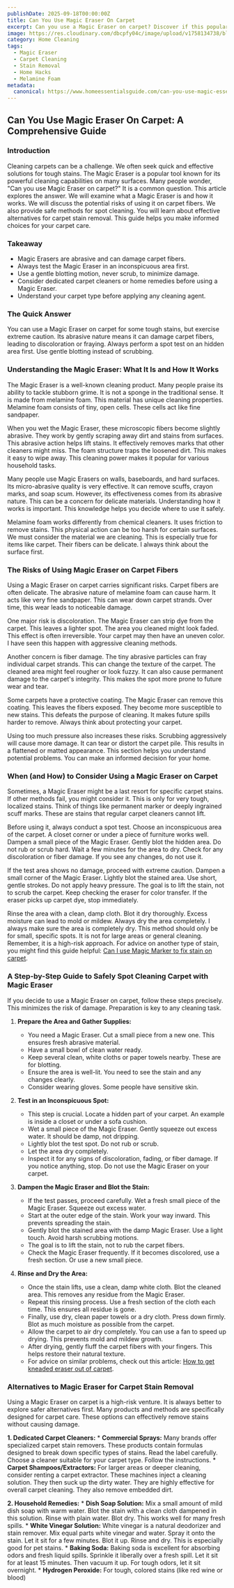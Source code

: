 ```yaml
---
publishDate: 2025-09-18T00:00:00Z
title: Can You Use Magic Eraser On Carpet
excerpt: Can you use a Magic Eraser on carpet? Discover if this popular cleaning tool is safe for your floors, how to avoid damage, and effective ways to remove carpet stains.
image: https://res.cloudinary.com/dbcpfy04c/image/upload/v1758134738/blog_image_1758134737_ymdixm.webp
category: Home Cleaning
tags:
  - Magic Eraser
  - Carpet Cleaning
  - Stain Removal
  - Home Hacks
  - Melamine Foam
metadata:
  canonical: https://www.homeessentialsguide.com/can-you-use-magic-essentials-on-carpet
---
```


## Can You Use Magic Eraser On Carpet: A Comprehensive Guide

### Introduction

Cleaning carpets can be a challenge. We often seek quick and effective solutions for tough stains. The Magic Eraser is a popular tool known for its powerful cleaning capabilities on many surfaces. Many people wonder, "Can you use Magic Eraser on carpet?" It is a common question. This article explores the answer. We will examine what a Magic Eraser is and how it works. We will discuss the potential risks of using it on carpet fibers. We also provide safe methods for spot cleaning. You will learn about effective alternatives for carpet stain removal. This guide helps you make informed choices for your carpet care.

### Takeaway

*   Magic Erasers are abrasive and can damage carpet fibers.
*   Always test the Magic Eraser in an inconspicuous area first.
*   Use a gentle blotting motion, never scrub, to minimize damage.
*   Consider dedicated carpet cleaners or home remedies before using a Magic Eraser.
*   Understand your carpet type before applying any cleaning agent.

### The Quick Answer

You can use a Magic Eraser on carpet for some tough stains, but exercise extreme caution. Its abrasive nature means it can damage carpet fibers, leading to discoloration or fraying. Always perform a spot test on an hidden area first. Use gentle blotting instead of scrubbing.

### Understanding the Magic Eraser: What It Is and How It Works

The Magic Eraser is a well-known cleaning product. Many people praise its ability to tackle stubborn grime. It is not a sponge in the traditional sense. It is made from melamine foam. This material has unique cleaning properties. Melamine foam consists of tiny, open cells. These cells act like fine sandpaper.

When you wet the Magic Eraser, these microscopic fibers become slightly abrasive. They work by gently scraping away dirt and stains from surfaces. This abrasive action helps lift stains. It effectively removes marks that other cleaners might miss. The foam structure traps the loosened dirt. This makes it easy to wipe away. This cleaning power makes it popular for various household tasks.

Many people use Magic Erasers on walls, baseboards, and hard surfaces. Its micro-abrasive quality is very effective. It can remove scuffs, crayon marks, and soap scum. However, its effectiveness comes from its abrasive nature. This can be a concern for delicate materials. Understanding how it works is important. This knowledge helps you decide where to use it safely.

Melamine foam works differently from chemical cleaners. It uses friction to remove stains. This physical action can be too harsh for certain surfaces. We must consider the material we are cleaning. This is especially true for items like carpet. Their fibers can be delicate. I always think about the surface first.

### The Risks of Using Magic Eraser on Carpet Fibers

Using a Magic Eraser on carpet carries significant risks. Carpet fibers are often delicate. The abrasive nature of melamine foam can cause harm. It acts like very fine sandpaper. This can wear down carpet strands. Over time, this wear leads to noticeable damage.

One major risk is discoloration. The Magic Eraser can strip dye from the carpet. This leaves a lighter spot. The area you cleaned might look faded. This effect is often irreversible. Your carpet may then have an uneven color. I have seen this happen with aggressive cleaning methods.

Another concern is fiber damage. The tiny abrasive particles can fray individual carpet strands. This can change the texture of the carpet. The cleaned area might feel rougher or look fuzzy. It can also cause permanent damage to the carpet's integrity. This makes the spot more prone to future wear and tear.

Some carpets have a protective coating. The Magic Eraser can remove this coating. This leaves the fibers exposed. They become more susceptible to new stains. This defeats the purpose of cleaning. It makes future spills harder to remove. Always think about protecting your carpet.

Using too much pressure also increases these risks. Scrubbing aggressively will cause more damage. It can tear or distort the carpet pile. This results in a flattened or matted appearance. This section helps you understand potential problems. You can make an informed decision for your home.

### When (and How) to Consider Using a Magic Eraser on Carpet

Sometimes, a Magic Eraser might be a last resort for specific carpet stains. If other methods fail, you might consider it. This is only for very tough, localized stains. Think of things like permanent marker or deeply ingrained scuff marks. These are stains that regular carpet cleaners cannot lift.

Before using it, always conduct a spot test. Choose an inconspicuous area of the carpet. A closet corner or under a piece of furniture works well. Dampen a small piece of the Magic Eraser. Gently blot the hidden area. Do not rub or scrub hard. Wait a few minutes for the area to dry. Check for any discoloration or fiber damage. If you see any changes, do not use it.

If the test area shows no damage, proceed with extreme caution. Dampen a small corner of the Magic Eraser. Lightly blot the stained area. Use short, gentle strokes. Do not apply heavy pressure. The goal is to lift the stain, not to scrub the carpet. Keep checking the eraser for color transfer. If the eraser picks up carpet dye, stop immediately.

Rinse the area with a clean, damp cloth. Blot it dry thoroughly. Excess moisture can lead to mold or mildew. Always dry the area completely. I always make sure the area is completely dry. This method should only be for small, specific spots. It is not for large areas or general cleaning. Remember, it is a high-risk approach. For advice on another type of stain, you might find this guide helpful: [Can I use Magic Marker to fix stain on carpet](https://homeessentialsguide.com/can-i-use-magic-marker-to-fix-stain-on-carpet).

### A Step-by-Step Guide to Safely Spot Cleaning Carpet with Magic Eraser

If you decide to use a Magic Eraser on carpet, follow these steps precisely. This minimizes the risk of damage. Preparation is key to any cleaning task.

1.  **Prepare the Area and Gather Supplies:**
    *   You need a Magic Eraser. Cut a small piece from a new one. This ensures fresh abrasive material.
    *   Have a small bowl of clean water ready.
    *   Keep several clean, white cloths or paper towels nearby. These are for blotting.
    *   Ensure the area is well-lit. You need to see the stain and any changes clearly.
    *   Consider wearing gloves. Some people have sensitive skin.

2.  **Test in an Inconspicuous Spot:**
    *   This step is crucial. Locate a hidden part of your carpet. An example is inside a closet or under a sofa cushion.
    *   Wet a small piece of the Magic Eraser. Gently squeeze out excess water. It should be damp, not dripping.
    *   Lightly blot the test spot. Do not rub or scrub.
    *   Let the area dry completely.
    *   Inspect it for any signs of discoloration, fading, or fiber damage. If you notice anything, stop. Do not use the Magic Eraser on your carpet.

3.  **Dampen the Magic Eraser and Blot the Stain:**
    *   If the test passes, proceed carefully. Wet a fresh small piece of the Magic Eraser. Squeeze out excess water.
    *   Start at the outer edge of the stain. Work your way inward. This prevents spreading the stain.
    *   Gently blot the stained area with the damp Magic Eraser. Use a light touch. Avoid harsh scrubbing motions.
    *   The goal is to lift the stain, not to rub the carpet fibers.
    *   Check the Magic Eraser frequently. If it becomes discolored, use a fresh section. Or use a new small piece.

4.  **Rinse and Dry the Area:**
    *   Once the stain lifts, use a clean, damp white cloth. Blot the cleaned area. This removes any residue from the Magic Eraser.
    *   Repeat this rinsing process. Use a fresh section of the cloth each time. This ensures all residue is gone.
    *   Finally, use dry, clean paper towels or a dry cloth. Press down firmly. Blot as much moisture as possible from the carpet.
    *   Allow the carpet to air dry completely. You can use a fan to speed up drying. This prevents mold and mildew growth.
    *   After drying, gently fluff the carpet fibers with your fingers. This helps restore their natural texture.
    *   For advice on similar problems, check out this article: [How to get kneaded eraser out of carpet](https://homeessentialsguide.com/how-to-get-kneaded-eraser-out-of-carpet).

### Alternatives to Magic Eraser for Carpet Stain Removal

Using a Magic Eraser on carpet is a high-risk venture. It is always better to explore safer alternatives first. Many products and methods are specifically designed for carpet care. These options can effectively remove stains without causing damage.

**1. Dedicated Carpet Cleaners:**
    *   **Commercial Sprays:** Many brands offer specialized carpet stain removers. These products contain formulas designed to break down specific types of stains. Read the label carefully. Choose a cleaner suitable for your carpet type. Follow the instructions.
    *   **Carpet Shampoos/Extractors:** For larger areas or deeper cleaning, consider renting a carpet extractor. These machines inject a cleaning solution. They then suck up the dirty water. They are highly effective for overall carpet cleaning. They also remove embedded dirt.

**2. Household Remedies:**
    *   **Dish Soap Solution:** Mix a small amount of mild dish soap with warm water. Blot the stain with a clean cloth dampened in this solution. Rinse with plain water. Blot dry. This works well for many fresh spills.
    *   **White Vinegar Solution:** White vinegar is a natural deodorizer and stain remover. Mix equal parts white vinegar and water. Spray it onto the stain. Let it sit for a few minutes. Blot it up. Rinse and dry. This is especially good for pet stains.
    *   **Baking Soda:** Baking soda is excellent for absorbing odors and fresh liquid spills. Sprinkle it liberally over a fresh spill. Let it sit for at least 15 minutes. Then vacuum it up. For tough odors, let it sit overnight.
    *   **Hydrogen Peroxide:** For tough, colored stains (like red wine or blood)